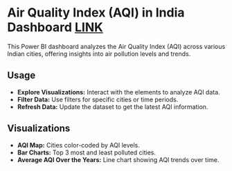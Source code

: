 # Air Quality Index (AQI) in India Dashboard [LINK](https://github.com/Dbalial/Power-BI_Projects/tree/main/Air%20Quality%20Index%20(AQI)%20in%20India)

This Power BI dashboard analyzes the Air Quality Index (AQI) across various Indian cities, offering insights into air pollution levels and trends.


## Usage
- **Explore Visualizations:** Interact with the elements to analyze AQI data.
- **Filter Data:** Use filters for specific cities or time periods.
- **Refresh Data:** Update the dataset to get the latest AQI information.

## Visualizations
- **AQI Map:** Cities color-coded by AQI levels.
- **Bar Charts:** Top 3 most and least polluted cities.
- **Average AQI Over the Years:** Line chart showing AQI trends over time.


